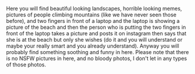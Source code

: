 Here you will find beautiful looking landscapes, horrible looking memes, pictures of people climbing mountains (like we have never seen those before), and two fingers in front of a laptop and the laptop is showing a picture of the beach and then the person who is putting the two fingers in front of the laptop takes a picture and posts it on instagram then says that she is at the beach but only she wishes (do it and you will understand or maybe your really smart and you already understand). Anyway you will probably find something soothing and funny in here. Please note that there is no NSFW pictures in here, and no bloody photos, I don't let in any types of those photos.
